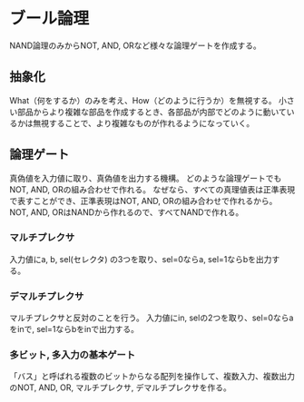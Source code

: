 # ブール論理

NAND論理のみからNOT, AND, ORなど様々な論理ゲートを作成する。

## 抽象化

What（何をするか）のみを考え、How（どのように行うか）を無視する。
小さい部品からより複雑な部品を作成するとき、各部品が内部でどのように動いているかは無視することで、より複雑なものが作れるようになっていく。

## 論理ゲート

真偽値を入力値に取り、真偽値を出力する機構。
どのような論理ゲートでもNOT, AND, ORの組み合わせで作れる。
なぜなら、すべての真理値表は正準表現で表すことができ、正準表現はNOT, AND, ORの組み合わせで作れるから。
NOT, AND, ORはNANDから作れるので、すべてNANDで作れる。

### マルチプレクサ

入力値にa, b, sel(セレクタ) の3つを取り、sel=0ならa, sel=1ならbを出力する。

### デマルチプレクサ

マルチプレクサと反対のことを行う。
入力値にin, selの2つを取り、sel=0ならaをinで, sel=1ならbをinで出力する。

### 多ビット, 多入力の基本ゲート

「バス」と呼ばれる複数のビットからなる配列を操作して、複数入力、複数出力のNOT, AND, OR, マルチプレクサ, デマルチプレクサを作る。
